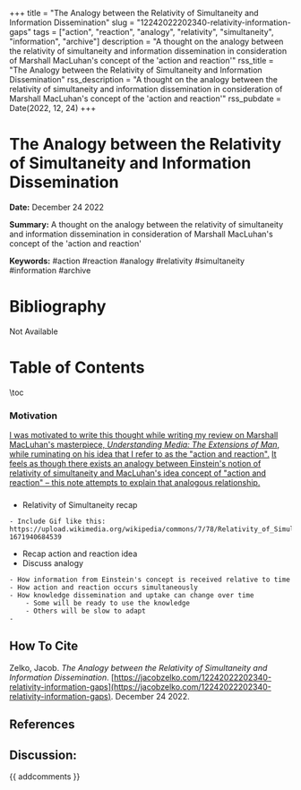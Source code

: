 +++
title = "The Analogy between the Relativity of Simultaneity and Information Dissemination"
slug = "12242022202340-relativity-information-gaps"
tags = ["action", "reaction", "analogy", "relativity", "simultaneity", "information", "archive"]
description = "A thought on the analogy between the relativity of simultaneity and information dissemination in consideration of Marshall MacLuhan's concept of the 'action and reaction'"
rss_title = "The Analogy between the Relativity of Simultaneity and Information Dissemination"
rss_description = "A thought on the analogy between the relativity of simultaneity and information dissemination in consideration of Marshall MacLuhan's concept of the 'action and reaction'"
rss_pubdate = Date(2022, 12, 24)
+++



The Analogy between the Relativity of Simultaneity and Information Dissemination
=========

**Date:** December 24 2022

**Summary:** A thought on the analogy between the relativity of simultaneity and information dissemination in consideration of Marshall MacLuhan's concept of the 'action and reaction'

**Keywords:** #action #reaction #analogy #relativity #simultaneity #information #archive

Bibliography
==========

Not Available

Table of Contents
=========

\toc

### Motivation

[I was motivated to write this thought while writing my review on Marshall MacLuhan's masterpiece, *Understanding Media: The Extensions of Man*, while ruminating on his idea that I refer to as the "action and reaction".](https://jacobzelko.com//05222022225241-understanding-media-extensions) [It feels as though there exists an analogy between Einstein's notion of relativity of simultaneity and MacLuhan's idea concept of "action and reaction" – this note attempts to explain that analogous relationship.](https://jacobzelko.com//12242022211924-simultaneity-relativity)

### 

  * Relativity of Simultaneity recap

```
- Include Gif like this: https://upload.wikimedia.org/wikipedia/commons/7/78/Relativity_of_Simultaneity_Animation.gif?1671940684539
```

  * Recap action and reaction idea
  * Discuss analogy

```
- How information from Einstein's concept is received relative to time
- How action and reaction occurs simultaneously
- How knowledge dissemination and uptake can change over time 
	- Some will be ready to use the knowledge 
	- Others will be slow to adapt 
-
```
## How To Cite

 Zelko, Jacob. _The Analogy between the Relativity of Simultaneity and Information Dissemination_. [https://jacobzelko.com/12242022202340-relativity-information-gaps](https://jacobzelko.com/12242022202340-relativity-information-gaps). December 24 2022.
## References
## Discussion: 

{{ addcomments }}
